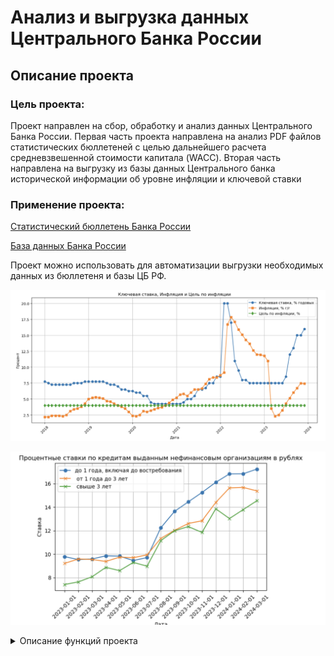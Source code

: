 # Анализ и выгрузка данных Центрального Банка России

## Описание проекта


### Цель проекта:
Проект направлен на сбор, обработку и анализ данных Центрального Банка России. 
Первая часть проекта направлена на анализ PDF файлов статистических бюллетеней с целью дальнейшего расчета средневзвешенной стоимости капитала (WACC). 
Вторая часть направлена на выгрузку из базы данных Центрального банка исторической информации об уровне инфляции и ключевой ставки

### Применение проекта:
[Статистический бюллетень Банка России](https://www.cbr.ru/statistics/bbs/)

[База данных Банка России](https://www.cbr.ru/hd_base/)


Проект можно использовать для автоматизации выгрузки необходимых данных из бюллетеня и базы ЦБ РФ.

![alt text](https://github.com/Denis1gn/portfolio/blob/main/Finance/CBR_parsing/key_inflation_plot.png)

![alt text](https://github.com/Denis1gn/portfolio/blob/main/Finance/CBR_parsing/rates_plot.png)

<details>
  <summary>Описание функций проекта</summary>

## Функции для поиска и извлечения таблиц из PDF файлов Статистических бюллетеней
    
### __`find_specific_links`__

Находит ссылки на банковские бюллетени на веб-странице Центрального Банка России (ЦБР).

**Параметры:**
- `url` (str): URL веб-страницы ЦБР, с которой необходимо извлечь ссылки на бюллетени.

**Возвращает:**
- `list`: Список строк, где каждая строка - это полный URL для скачивания конкретного бюллетеня.

### __`download_files`__

Загружает последние n банковских бюллетеней из списка предоставленных ссылок.

**Параметры:**
- `links` (list): Список URL-ссылок на банковские бюллетени, которые необходимо скачать.
- `num_files` (int, по умолчанию 4): Количество файлов, которые нужно скачать.

**Возвращает:**
- Ничего не возвращает. Скачивает файлы и сохраняет их в локальную директорию `downloaded_files`. 

**Примечание:**
Функция проверяет, существует ли уже файл, и если да, то пропускает его скачивание.

### __`find_page_with_phrase`__

Ищет страницу в PDF файле, содержащую заданную фразу.

**Параметры:**
- `file_path` (str): Путь к PDF файлу.
- `pattern` (re.Pattern): Регулярное выражение для поиска фразы.
- `start_page` (int, по умолчанию 88): Начальная страница для поиска.
- `end_page` (int, по умолчанию 105): Конечная страница для поиска.

**Возвращает:**
- `int`: Номер страницы, на которой найдена фраза, или `None`, если фраза не найдена.

### __`extract_table_from_page`__

Извлекает таблицу из указанной страницы PDF файла и обрабатывает данные.

**Параметры:**
- `file_path` (str): Путь к PDF файлу.
- `page_number` (int): Номер страницы, с которой нужно извлечь таблицу.

**Возвращает:**
- `DataFrame`: Обработанная таблица pandas DataFrame, где индексы - это даты в формате "ГГГГ-ММ-01", а значения - процентные ставки, преобразованные в числовой формат.

## Функции для поиска и загрузки данных Центрального банка

### __`load_cbr_data`__

Загружает данные с сайта Центрального Банка России.

**Параметры:**
- `data_type` (str): Тип данных для загрузки (Полученный regular_name из функции scrape_cbr_data).
- `start_date` (str): Начальная дата в формате 'dd.mm.yyyy'.
- `end_date` (str): Конечная дата в формате 'dd.mm.yyyy'.

**Возвращает:**
- `DataFrame`: Таблица pandas DataFrame с загруженными данными.

### __`convert_date`__

Преобразует строку с датой в формат "ГГГГ-ММ-ДД" с использованием регулярных выражений.

**Параметры:**
- `date_str` (str): Строка, содержащая дату в формате "ММ.ГГГГ" или аномальные записи в формате "ММ.ГГГ".

**Описание:**
1. **Стандартное преобразование**: 
    - Если дата соответствует формату "ММ.ГГГГ", извлекаются месяц и год, и возвращается дата в формате "ГГГГ-ММ-01".
2. **Преобразование аномальных записей**: 
    - Если дата соответствует формату "ММ.ГГГ", извлекаются месяц и год, к году добавляется недостающая цифра "2", и возвращается дата в формате "2020-ММ-01".
3. **Возврат исходной строки**: 
    - Если строка не соответствует ни одному из форматов, возвращается исходная строка.

**Возвращает:**
- `str`: Строка даты в формате "ГГГГ-ММ-01" или исходная строка, если она не соответствует ожидаемым форматам.
